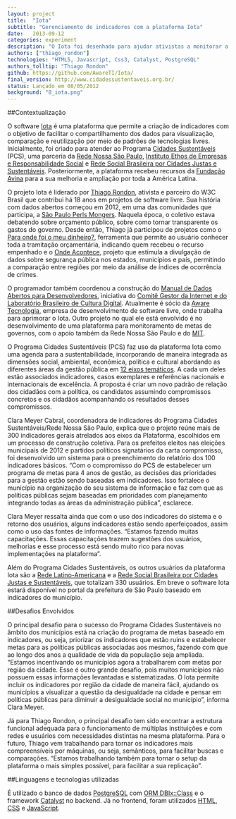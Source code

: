```yaml
---
layout: project
title:  "Iota"
subtitle: "Gerenciamento de indicadores com a plataforma Iota"
date:   2013-09-12
categories: experiment
description: "O Iota foi desenhado para ajudar ativistas a monitorar a qualidade da gestão dos responsáveis por cidades mais sustentáveis"
authors: ["thiago_rondon"]
technologies: "HTML5, Javascript, Css3, Catalyst, PostgreSQL"
authors_tolltip: "Thiago Rondon"
github: https://github.com/AwareTI/Iota/
final_version: http://www.cidadessustentaveis.org.br/
status: Lançado em 08/05/2012
background: "8_iota.png"
---
```


##Contextualização

O software [Iota](https://github.com/AwareTI/Iota/wiki) é uma plataforma que permite a criação de indicadores com o objetivo de facilitar o compartilhamento dos dados para visualização, comparação e reutilização por meio de padrões de tecnologias livres. Inicialmente, foi criado para atender ao Programa [Cidades Sustentáveis](http://www.cidadessustentaveis.org.br/) (PCS), uma parceria da [Rede Nossa São Paulo](http://www.nossasaopaulo.org.br/), [Instituto Ethos de Empresas e Responsabilidade Social](http://www3.ethos.org.br/) e [Rede Social Brasileira por Cidades Justas e Sustentáveis](http://rededecidades.ning.com/). Posteriormente, a plataforma recebeu recursos da [Fundação Avina](http://www.avina.net/esp/) para a sua melhoria e ampliação por toda a América Latina.

O projeto Iota é liderado por [Thiago Rondon](http://www.w3c.br/Home/WebHome), ativista e parceiro do W3C Brasil que contribui há 18 anos em projetos de software livre. Sua história com dados abertos começou em 2012, em uma das comunidades que participa, a [São Paulo Perls Mongers](http://sao-paulo.pm.org/principal). Naquela época, o coletivo estava debatendo sobre orçamento público, sobre como tornar transparente os gastos do governo. Desde então, Thiago já participou de projetos como o [Para onde foi o meu dinheiro?](https://github.com/W3CBrasil/POFOMD), ferramenta que permite ao usuário conhecer toda a tramitação orçamentária, indicando quem recebeu o recurso empenhado e o [Onde Acontece](https://github.com/thiagorondon/Onde-Acontece), projeto que estimula a divulgação de dados sobre segurança pública nos estados, municípios e país, permitindo a comparação entre regiões por meio da análise de índices de ocorrência de crimes.

O programador também coordenou a construção do [Manual de Dados Abertos para Desenvolvedores](http://www.w3c.br/pub/Materiais/PublicacoesW3C/manual_dados_abertos_desenvolvedores_web.pdf), iniciativa do [Comitê Gestor da Internet e do Laboratório Brasileiro de Cultura Digital](http://www.w3c.br/pub/Materiais/PublicacoesW3C/manual_dados_abertos_desenvolvedores_web.pdf). Atualmente é sócio da [Aware Tecnologia](http://www.w3c.br/pub/Materiais/PublicacoesW3C/manual_dados_abertos_desenvolvedores_web.pdf), empresa de desenvolvimento de software livre, onde trabalha para aprimorar o Iota. Outro projeto no qual ele está envolvido é no desenvolvimento de uma plataforma para monitoramento de metas de governos, com o apoio também da Rede Nossa São Paulo e do [MIT](http://www.w3c.br/pub/Materiais/PublicacoesW3C/manual_dados_abertos_desenvolvedores_web.pdf).

O Programa Cidades Sustentáveis (PCS) faz uso da plataforma Iota como uma agenda para a sustentabilidade, incorporando de maneira integrada as dimensões social, ambiental, econômica, política e cultural abordando as diferentes áreas da gestão pública em [12 eixos temáticos](http://www.cidadessustentaveis.org.br/eixos). A cada um deles estão associados indicadores, casos exemplares e referências nacionais e internacionais de excelência. A proposta é criar um novo padrão de relação dos cidadãos com a política, os candidatos assumindo compromissos concretos e os cidadãos acompanhando os resultados desses compromissos.

Clara Meyer Cabral, coordenadora de indicadores do Programa Cidades Sustentáveis/Rede Nossa São Paulo, explica que o projeto reúne mais de 300 indicadores gerais atrelados aos eixos da Plataforma, escolhidos em um processo de construção coletiva. Para os prefeitos eleitos nas eleições municipais de 2012 e partidos políticos signatários da carta compromisso, foi desenvolvido um sistema para o preenchimento do relatório dos 100 indicadores básicos. “Com o compromisso do PCS de estabelecer um programa de metas para 4 anos de gestão, as decisões das prioridades para a gestão estão sendo baseadas em indicadores. Isso fortalece o município na organização do seu sistema de informação e faz com que as políticas públicas sejam baseadas em prioridades com planejamento integrando todas as áreas da administração pública”, esclarece.

Clara Meyer ressalta ainda que com o uso dos indicadores do sistema e o retorno dos usuários, alguns indicadores estão sendo aperfeiçoados, assim como o uso das fontes de informações. “Estamos fazendo muitas capacitações. Essas capacitações trazem sugestões dos usuários, melhorias e esse processo está sendo muito rico para novas implementações na plataforma”.

Além do Programa Cidades Sustentáveis, os outros usuários da plataforma Iota são a [Rede Latino-Americana](http://redciudades.net/blog/) e a [Rede Social Brasileira por Cidades Justas e Sustentáveis](http://redciudades.net/blog/), que totalizam 330 usuários. Em breve o software Iota estará disponível no portal da prefeitura de São Paulo baseado em indicadores do município.

##Desafios Envolvidos

O principal desafio para o sucesso do Programa Cidades Sustentáveis no âmbito dos municípios está na criação do programa de metas baseado em indicadores, ou seja, priorizar os indicadores que estão ruins e estabelecer metas para as políticas públicas associadas aos mesmos, fazendo com que ao longo dos anos a qualidade de vida da população seja ampliada. “Estamos incentivando os municípios agora a trabalharem com metas por região da cidade. Esse é outro grande desafio, pois muitos municípios não possuem essas informações levantadas e sistematizadas. O Iota permite incluir os indicadores por região da cidade de maneira fácil, ajudando os municípios a visualizar a questão da desigualdade na cidade e pensar em políticas públicas para diminuir a desigualdade social no município”, informa Clara Meyer.

Já para Thiago Rondon, o principal desafio tem sido encontrar a estrutura funcional adequada para o funcionamento de múltiplas instituições e com redes e usuários com necessidades distintas na mesma plataforma. Para o futuro, Thiago vem trabalhando para tornar os indicadores mais compreensíveis por máquinas, ou seja, semânticos, para facilitar buscas e comparações. “Estamos trabalhando também para tornar o setup da plataforma o mais simples possível, para facilitar a sua replicação”.


##Linguagens e tecnologias utilizadas

É utilizado o banco de dados [PostgreSQL](http://www.postgresql.org/) com [ORM DBIx::Class](http://www.perl.org/about/whitepapers/perl-database-orm.html) e o framework [Catalyst](http://www.catalystframework.org/) no backend. Já no frontend, foram utilizados [HTML](http://dev.w3.org/html5/html-author/), [CSS](http://www.w3.org/Style/CSS/Overview.en.html) e [JavaScript](http://www.crockford.com/javascript/javascript.html).



